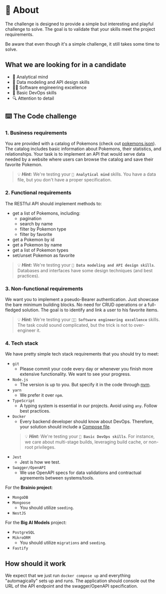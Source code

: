 # 📖 About

The challenge is designed to provide a simple but interesting and playful challenge to solve. The goal is to validate that your skills meet the project requirements.

Be aware that even though it's a simple challenge, it still takes some time to solve.

## What we are looking for in a candidate

- 🧠 Analytical mind
- 📐 Data modeling and API design skills
- 👨‍💻 Software engineering excellence
- 🔌 Basic DevOps skills
- 🔍 Attention to detail

## ⌨️ The Code challenge

### 1. Business requirements

You are provided with a catalog of Pokemons (check out [pokemons.json](src/seeders/pokemons.json)). The catalog includes basic information about Pokemons, their statistics, and relationships. Your task is to implement an API that would serve data needed by a website where users can browse the catalog and save their favorite Pokemon.

> 💡 **_Hint:_**  We're testing your **`🧠 Analytical mind`** skills. You have a data file, but you don't have a proper specification.

### 2. Functional requirements

The RESTful API should implement methods to:
- get a list of Pokemons, including:
  - pagination
  - search by name
  - filter by Pokemon type
  - filter by favorite
- get a Pokemon by id
- get a Pokemon by name
- get a list of Pokemon types
- set/unset Pokemon as favorite

> 💡 **_Hint:_**  We're testing your **`📐 Data modeling and API design skills`**. Databases and interfaces have some design techniques (and best practices).

### 3. Non-functional requirements

We want you to implement a pseudo-Bearer authentication. Just showcase the bare minimum building blocks. No need for CRUD operations or a full-fledged solution. The goal is to identify and link a user to his favorite items.

> 💡 **_Hint:_**  We're testing your **`👨‍💻 Software engineering excellence`** skills. The task could sound complicated, but the trick is not to over-engineer it.

### 4. Tech stack

We have pretty simple tech stack requirements that you should try to meet:

- `git`
  - Please commit your code every day or whenever you finish more extensive functionality. We want to see your progress.
- `Node.js`
  - The version is up to you. But specify it in the code through [nvm](https://github.com/nvm-sh/nvm).
- `yarn`
  - We prefer it over `npm`.
- `TypeScript`
  - A typing system is essential in our projects. Avoid using `any`. Follow best practices.
- `Docker`
  - Every backend developer should know about DevOps. Therefore, your solution should include a [Compose file](https://docs.docker.com/compose/compose-file/03-compose-file/).  
  > 💡 **_Hint:_**  We're testing your **`🔌 Basic DevOps skills`**. For instance, we care about multi-stage builds, leveraging build cache, or non-root privileges.
- `Jest`
  - Jest is how we test.
- `Swagger/OpenAPI`
  - We use OpenAPI specs for data validations and contractual agreements between systems/tools.

For the **Brainio project**:
- `MongoDB`
- `Mongoose`
  - You should utilize `seeding`.
- `NestJS`
  
For the **Big AI Models** project:
- `PostgreSQL`
- `MikroORM`
  - You should utilize `migrations` and `seeding`.
- `Fastify`

## How should it work

We expect that we just run `docker compose up` and everything "automagically" sets up and runs. The application should console out the URL of the API endpoint and the swagger/OpenAPI specification.
